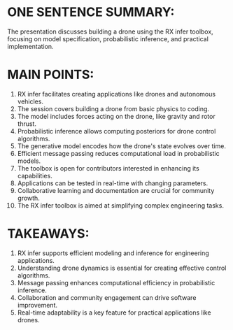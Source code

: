 # ONE SENTENCE SUMMARY:
The presentation discusses building a drone using the RX infer toolbox, focusing on model specification, probabilistic inference, and practical implementation.

# MAIN POINTS:
1. RX infer facilitates creating applications like drones and autonomous vehicles.
2. The session covers building a drone from basic physics to coding.
3. The model includes forces acting on the drone, like gravity and rotor thrust.
4. Probabilistic inference allows computing posteriors for drone control algorithms.
5. The generative model encodes how the drone's state evolves over time.
6. Efficient message passing reduces computational load in probabilistic models.
7. The toolbox is open for contributors interested in enhancing its capabilities.
8. Applications can be tested in real-time with changing parameters.
9. Collaborative learning and documentation are crucial for community growth.
10. The RX infer toolbox is aimed at simplifying complex engineering tasks.

# TAKEAWAYS:
1. RX infer supports efficient modeling and inference for engineering applications.
2. Understanding drone dynamics is essential for creating effective control algorithms.
3. Message passing enhances computational efficiency in probabilistic inference.
4. Collaboration and community engagement can drive software improvement.
5. Real-time adaptability is a key feature for practical applications like drones.
